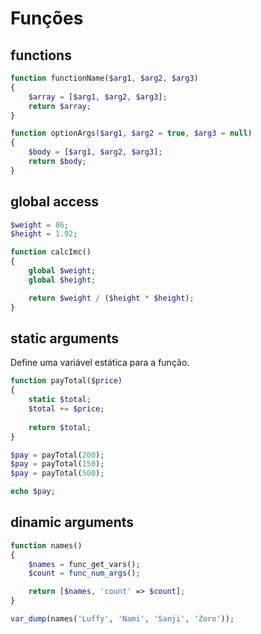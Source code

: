 # Funções

## functions

```php
function functionName($arg1, $arg2, $arg3)
{
	$array = [$arg1, $arg2, $arg3];
	return $array;
}
```

```php
function optionArgs($arg1, $arg2 = true, $arg3 = null)
{
	$body = [$arg1, $arg2, $arg3];
	return $body;
}
```

## global access
```php
$weight = 86;
$height = 1.92;

function calcImc()
{
	global $weight;
	global $height;

	return $weight / ($height * $height);
}
```

## static arguments
Define uma variável estática para a função.
```php
function payTotal($price)
{
	static $total;
	$total += $price;
	
	return $total;
}

$pay = payTotal(200);
$pay = payTotal(150);
$pay = payTotal(500);

echo $pay;
```

## dinamic arguments
```php
function names()
{
	$names = func_get_vars();
	$count = func_num_args();

	return [$names, 'count' => $count];
}

var_dump(names('Luffy', 'Nami', 'Sanji', 'Zoro'));
```
<!--stackedit_data:
eyJoaXN0b3J5IjpbLTM0MjE1NDIzMCwtMTU5NzUwNTY3OCwtMT
g3MTc5MjQ1M119
-->